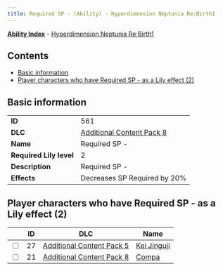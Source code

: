 ```yaml
---
title: Required SP - (Ability) - Hyperdimension Neptunia Re;Birth1
---
```


[**Ability Index**](/neptunia/rb1/ability/index.html) - [Hyperdimension Neptunia Re;Birth1](/neptunia/rb1)

## Contents

- [Basic information](#basic-information)
- [Player characters who have Required SP - as a Lily effect (2)](#player-characters-who-have-required-sp-as-a-lily-effect-2)

## Basic information

|   |   |
| -- | -- |
| **ID** | 561
**DLC** | [Additional Content Pack 8](/neptunia/rb1/dlc/17-pack8.html)
**Name** | Required SP -
**Required Lily level** | 2
**Description** | Required SP -
**Effects** | Decreases SP Required by 20% |


## Player characters who have Required SP - as a Lily effect (2)

|    | ID | DLC | Name |
| -- | -- | --- | ---- |
| <input type="checkbox" id="rb1-player-14-27" class="trackbox" /> | 27 | [Additional Content Pack 5](/neptunia/rb1/dlc/14-pack5.html) | [Kei Jinguji](/neptunia/rb1/player/14-27-kei-jinguji.html) |
| <input type="checkbox" id="rb1-player-17-21" class="trackbox" /> | 21 | [Additional Content Pack 8](/neptunia/rb1/dlc/17-pack8.html) | [Compa](/neptunia/rb1/player/17-21-compa.html) |
